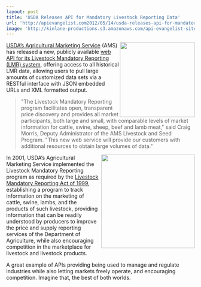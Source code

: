 ```yaml
---
layout: post
title: 'USDA Releases API for Mandatory Livestock Reporting Data'
url: 'http://apievangelist.com2012/05/14/usda-releases-api-for-mandatory-livestock-reporting-data/'
image: 'http://kinlane-productions.s3.amazonaws.com/api-evangelist-site/blog/Cattle-Dashboard.png'
---
```



<p>
     <a title="USDA’s Agricultural Marketing Service" href="http://www.ams.usda.gov/AMSv1.0/"><img src="http://kinlane-productions.s3.amazonaws.com/api-evangelist/usda/USDA-Agricultural-Marketing-Service.png"  width="200" align="right" /></a>
</p>
<p>
     <a title="USDA’s Agricultural Marketing Service" href="http://www.ams.usda.gov/AMSv1.0/">USDA’s Agricultural Marketing Service</a> (AMS) has released a new, publicly available <a title="web API for its Livestock Mandatory Reporting (LMR) system" href="http://marketnews.usda.gov/portal/lg/lmprswsreg">web API for its Livestock Mandatory Reporting (LMR) system</a>, offering access to all historical LMR data, allowing users to pull large amounts of customized data sets via a RESTful interface with JSON embedded URLs and XML formatted output.
</p>
<blockquote>
     "The Livestock Mandatory Reporting program facilitates open, transparent price discovery and provides all market participants, both large and small, with comparable levels of market information for cattle, swine, sheep, beef and lamb meat," said Craig Morris, Deputy Administrator of the AMS Livestock and Seed Program. "This new web service will provide our customers with additional resources to obtain large volumes of data."
</blockquote>
<p>
     <a title="USDA’s Agricultural Marketing Service" href="http://www.ams.usda.gov/AMSv1.0/"><img src="http://kinlane-productions.s3.amazonaws.com/api-evangelist/usda/Cattle-Dashboard.png"  width="250" align="right" /></a>
</p>
<p>
     In 2001, USDA’s Agricultural Marketing Service implemented the Livestock Mandatory Reporting program as required by the <a href="http://en.wikipedia.org/wiki/Livestock_Mandatory_Reporting_Act_of_1999">Livestock Mandatory Reporting Act of 1999</a>, establishing a program to track information on the marketing of cattle, swine, lambs, and the products of such livestock, providing information that can be readily understood by producers to improve the price and supply reporting services of the Department of Agriculture, while also encouraging competition in the marketplace for livestock and livestock products.
</p>
<p>
     A great example of APIs providing being used to manage and regulate industries while also letting markets freely operate, and encouraging competition. Imagine that, the best of both worlds.
</p>
